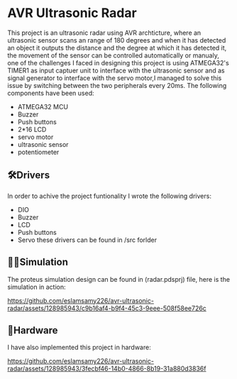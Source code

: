 # AVR Ultrasonic Radar
This project is an ultrasonic radar using AVR archticture, where an ultrasonic sensor scans an range of 180 degrees and when it has detected an object it outputs the 
distance and the degree at which it has detected it, the movement of the sensor can be controlled automatically or manualy, one of the challenges I faced in designing
this project is using ATMEGA32's TIMER1 as input captuer unit to interface with the ultrasonic sensor and as signal generator to interface with the servo motor,I managed
to solve this issue by switching between the two peripherals every 20ms. 
 The following components have been used:
 * ATMEGA32 MCU
 * Buzzer
 * Push buttons
 * 2*16 LCD
 * servo motor
 * ultrasonic sensor
 * potentiometer

## 🛠️Drivers
In order to achive the project funtionality I wrote the following drivers:
* DIO
* Buzzer
* LCD
* Push buttons
* Servo 
these drivers can be found in /src forlder

## 👨‍💻Simulation
The proteus simulation design can be found in (radar.pdsprj) file, here is the simulation in action:

https://github.com/eslamsamy226/avr-ultrasonic-radar/assets/128985943/c9b16af4-b9f4-45c3-9eee-508f58ee726c


## 🔳Hardware
I have also implemented this project in hardware:


https://github.com/eslamsamy226/avr-ultrasonic-radar/assets/128985943/3fecbf46-14b0-4866-8b19-31a880d3836f





